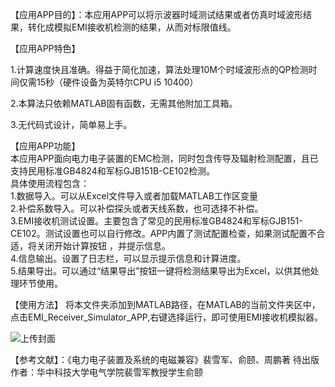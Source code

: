 【应用APP目的】：本应用APP可以将示波器时域测试结果或者仿真时域波形结果，转化成模拟EMI接收机检测的结果，从而对标限值线。    
  
  
【应用APP特色】

1.计算速度快且准确。得益于简化加速，算法处理10M个时域波形点的QP检测时间仅需15秒（硬件设备为英特尔CPU i5 10400）  

2.本算法只依赖MATLAB固有函数，无需其他附加工具箱。  

3.无代码式设计，简单易上手。  
  
  【应用APP功能】  
 本应用APP面向电力电子装置的EMC检测，同时包含传导及辐射检测配置，且已支持民用标准GB4824和军标GJB151B-CE102检测。  
具体使用流程包含：  
1.数据导入。可以从Excel文件导入或者加载MATLAB工作区变量   
2.补偿系数导入。可以补偿探头或者天线系数，也可选择不补偿。  
3.EMI接收机测试设置。主要包含了常见的民用标准GB4824和军标GJB151- CE102。测试设置也可以自行修改。APP内置了测试配置检查，如果测试配置不合适，将关闭开始计算按钮 ，并提示信息。   
4.信息输出。设置了日志栏，可以显示提示信息和计算进度。     
5.结果导出。可以通过“结果导出”按钮一键将检测结果导出为Excel，以供其他处理环节使用。  


【使用方法】
将本文件夹添加到MATLAB路径，在MATLAB的当前文件夹区中，点击EMI_Receiver_Simulator_APP,右键选择运行，即可使用EMI接收机模拟器。  

![上传封面](https://github.com/user-attachments/assets/0ec649be-9819-4a80-97f0-4fad895a0eef)

【参考文献】：《电力电子装置及系统的电磁兼容》裴雪军、俞颐、周鹏著 待出版  
作者：华中科技大学电气学院裴雪军教授学生俞颐  
